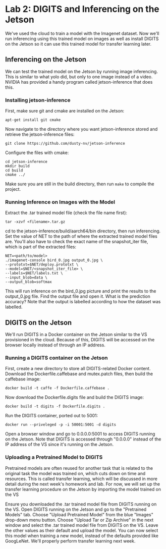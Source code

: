 # Lab 2: DIGITS and Inferencing on the Jetson
We've used the cloud to train a model with the Imagenet dataset. Now we'll run inferencing using this trained model on images as well as install DIGITS on the Jetson so it can use this trained model for transfer learning later.

## Inferencing on the Jetson
We can test the trained model on the Jetson by running image inferencing. This is similar to what yolo did, but only to one image instead of a video. NVIDIA has provided a handy program called jetson-inference that does this. 

### Installing jetson-inference
First, make sure git and cmake are installed on the Jetson:
```
apt-get install git cmake
```
Now navigate to the directory where you want jetson-inference stored and retrieve the jetson-inference files:
```
git clone https://github.com/dusty-nv/jetson-inference
```
Configure the files with cmake:
```
cd jetson-inference
mkdir build
cd build
cmake ../
```
Make sure you are still in the build directory, then run `make` to compile the project.

### Running Inference on Images with the Model
Extract the .tar trained model file (check the file name first):
```
tar -xzvf <filename>.tar.gz
```
cd to the jetson-inference/build/aarch64/bin directory, then run inferencing. Set the value of NET to the path of where the extracted trained model files are. You'll also have to check the exact name of the snapshot_iter file, which is part of the extracted files:
```
NET=<path/to/model>
./imagenet-console bird_0.jpg output_0.jpg \
--prototxt=$NET/deploy.prototxt \
--model=$NET/<snapshot_iter_file> \
--labels=$NET/labels.txt \
--input_blob=data \
--output_blob=softmax
```
This will run inference on the bird_0.jpg picture and print the results to the output_0.jpg file. Find the output file and open it. What is the prediction accuracy? Note that the output is labelled according to how the dataset was labelled.

## DIGITS on the Jetson
We'll run DIGITS in a Docker container on the Jetson similar to the VS provisioned in the cloud. Because of this, DIGITS will be accessed on the browser locally instead of through an IP address. 

### Running a DIGITS container on the Jetson
First, create a new directory to store all DIGITS-related Docker content. Download the Dockerfile.caffebase and mutex.patch files, then build the caffebase image:
```
docker build -t caffe -f Dockerfile.caffebase .
```
Now download the Dockerfile.digits file and build the DIGITS image:
```
docker build -t digits -f Dockerfile.digits .
```
Run the DIGITS container, ported out to 5001:
```
docker run --priveleged -p -i 50001:5001 -d digits
```
Open a browser window and go to 0.0.0.0:5001 to access DIGITS running on the Jetson. Note that DIGITS is accessed through "0.0.0.0" instead of the IP address of the VS since it's running on the Jetson.

### Uploading a Pretrained Model to DIGITS
Pretrained models are often reused for another task that is related to the original task the model was trained on, which cuts down on time and resources. This is called transfer learning, which will be discussed in more detail during the next week's homework and lab. For now, we will set up the transfer learning procedure on the Jetson by importing the model trained on the VS

Ensure you downloaded the .tar trained model file from DIGITS running on the VS. Open DIGITS running on the Jetson and go to the "Pretrained Models" tab. Choose "Upload Pretrained Model" from the blue "Images" drop-down menu button. Choose "Upload Tar or Zip Archive" in the next window and select the .tar trained model file from DIGITS on the VS. Leave the other values as their default and upload the model. You can now select this model when training a new model, instead of the defaults provided like GoogLeNet. We'll properly perform transfer learning next week.
